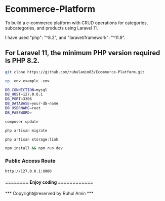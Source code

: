 # Ecommerce-Platform
To build a e-commerce platform with CRUD operations for categories, subcategories, and products using Laravel 11.

I have used  "php": "^8.2", and "laravel/framework": "^11.9".

## For Laravel 11, the minimum PHP version required is PHP 8.2.

```bash
git clone https://github.com/ruhulamin63/Ecommerce-Platform.git
```

```bash
cp .env.example .env
```

```bash
DB_CONNECTION=mysql
DB_HOST=127.0.0.1
DB_PORT=3306
DB_DATABASE=your-db-name
DB_USERNAME=root
DB_PASSWORD=
```

```bash
composer update
```


```bash
php artisan migrate
```

```bash
php artisan storage:link
```

```bash
npm install && npm run dev
```

### Public Access Route
```bash
http://127.0.0.1:8000
```

#### ======== Enjoy coding ============

*** Copyright@reserved by Ruhul Amin ***

